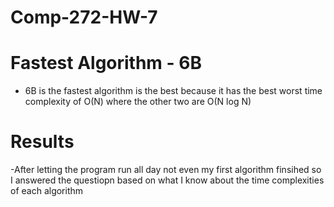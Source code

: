 # Comp-272-HW-7

# Fastest Algorithm - 6B
- 6B is the fastest algorithm is the best because it has the best worst time complexity of O(N) where the other two are O(N log N) 
# Results
 -After letting the program run all day not even my first algorithm finsihed so I answered the questiopn based on what I know about the time complexities of each algorithm
